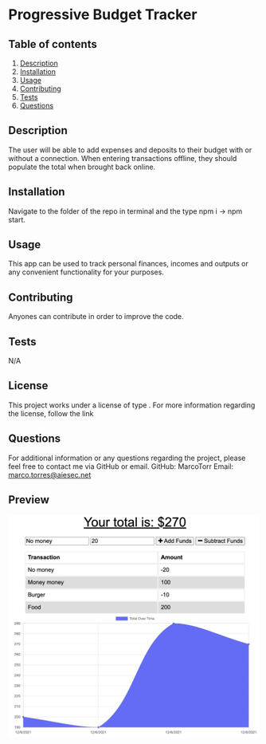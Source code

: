 # Progressive Budget Tracker    

  ## Table of contents
  1. [Description](#description)
  2. [Installation](#installation)
  3. [Usage](#usage)
  4. [Contributing](#contributing)
  5. [Tests](#tests)
  6. [Questions](#questions)

  ## Description 

  The user will be able to add expenses and deposits to their budget with or without a connection. When entering transactions offline, they should populate the total when brought back online.

  ## Installation 

  Navigate to the folder of the repo in terminal and the type npm i -> npm start.

  ## Usage 

  This app can be used to track personal finances, incomes and outputs or any convenient functionality for your purposes.


  ## Contributing 

  Anyones can contribute in order to improve the code.

  ## Tests 

  N/A

  ## License

  This project works under a license of type . For more information regarding the license, follow the link 

  ## Questions 

  For additional information or any questions regarding the project, please feel free to contact me via GitHub or email.
  GitHub: MarcoTorr
  Email: marco.torres@aiesec.net

  ## Preview

  <img src="./assets/BudgetTracker.png">

